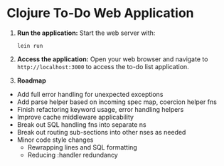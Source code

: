 # Clojure To-Do Web Application

1. **Run the application:**
   Start the web server with:
   ```
   lein run
   ```

2. **Access the application:**
   Open your web browser and navigate to `http://localhost:3000` to access the to-do list application.

3. **Roadmap**
- Add full error handling for unexpected exceptions
- Add parse helper based on incoming spec map, coercion helper fns
- Finish refactoring keyword usage, error handling helpers
- Improve cache middleware applicability
- Break out SQL handling fns into separate ns
- Break out routing sub-sections into other nses as needed
- Minor code style changes
   * Rewrapping lines and SQL formatting
   * Reducing :handler redundancy
